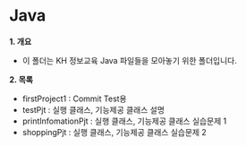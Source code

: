 # Java

**1. 개요**
- 이 폴더는 KH 정보교육 Java 파일들을 모아놓기 위한 폴더입니다.

**2. 목록**
- firstProject1 : Commit Test용
- testPjt : 실행 클래스, 기능제공 클래스 설명
- printInfomationPjt : 실행 클래스, 기능제공 클래스 실습문제 1
- shoppingPjt : 실행 클래스, 기능제공 클래스 실습문제 2
